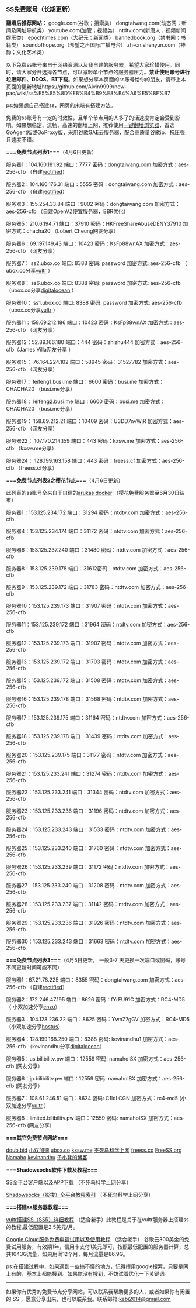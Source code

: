 ### SS免费账号（长期更新）

**翻墙后推荐网站：** google.com(谷歌；搜索类） dongtaiwang.com(动态网；新闻及网址导航类）  youtube.com(油管；视频类）  ntdtv.com(新唐人；视频新闻娱乐类）    epochtimes.com（大纪元；新闻类）   bannedbook.org（禁书网；书籍类）   soundofhope.org（希望之声国际广播电台）
    zh-cn.shenyun.com（神韵；文化艺术类）

以下免费ss账号来自于网络资源以及我自建的服务器，希望大家珍惜使用。同时，请大家分开选择各节点，可以减轻单个节点的服务器压力。**禁止使用账号进行垃圾邮件、DDOS、BT下载**。如果想分享本页面的ss账号给你的朋友，请带上本页面的更新地址https://github.com/Alvin9999/new-pac/wiki/ss%E5%85%8D%E8%B4%B9%E8%B4%A6%E5%8F%B7

ps:如果想自己搭建ss，网页的末端有搭建方法。

免费的ss账号有一定的时效性，且单个节点用的人多了的话速度肯定会受到影响。如果想稳定、流畅、高速的翻墙上网，推荐使用[一键翻墙浏览器](https://github.com/Alvin9999/new-pac/wiki)，首选GoAgent版或GoProxy版，采用谷歌GAE云服务器，配合高质量谷歌ip，抗压强且速度不错。

**===免费节点列表1===**（4月6日更新）

服务器1：104.160.181.92 端口：7777 密码：dongtaiwang.com 加密方式：aes-256-cfb （自建[rectified](https://secure.rectified.net/aff.php?aff=206)）

服务器2：104.160.176.31 端口：5555 密码：dongtaiwang.com 加密方式：aes-256-cfb （自建[rectified](https://secure.rectified.net/aff.php?aff=206)）

服务器3：155.254.33.84  端口：9002 密码：dongtaiwang.com 加密方式：aes-256-cfb   （自建OpenVZ便宜服务器，BBR优化）

服务器5：210.6.194.71  端口：37910 密码：HKFreeShareAbuseDENY37910 加密方式：chacha20   （Lobert Cheung网友分享）

服务器6：69.197.149.43  端口：10423  密码：KsFp88wnAX 加密方式：aes-256-cfb （网友分享）

服务器7： ss2.ubox.co 端口: 8388 密码: password 加密方式: aes-256-cfb （ ubox.co分享[vultr](http://www.vultr.com/?ref=7048874) ）

服务器8： ss6.ubox.co 端口: 8388 密码: password 加密方式: aes-256-cfb （ubox.co分享[digitalocean](https://www.digitalocean.com/) ）

服务器10： ss1.ubox.co  端口: 8388 密码: password 加密方式: aes-256-cfb  （ubox.co分享[vultr](http://www.vultr.com/?ref=7048874) ）

服务器11：158.69.212.186  端口：10423  密码：KsFp88wnAX 加密方式：aes-256-cfb （网友分享）

服务器12：52.89.166.180  端口：444  密码：zhizhu444 加密方式：aes-256-cfb（James Villa网友分享 ）

服务器15： 76.164.224.102 端口：58945 密码：31527782 加密方式：aes-256-cfb （网友分享）

服务器17： leifeng1.busi.me 端口：6600 密码：busi.me 加密方式：CHACHA20 （busi.me分享）

服务器18： leifeng2.busi.me 端口：6600 密码：busi.me 加密方式：CHACHA20 （busi.me分享）

服务器19： 158.69.212.21  端口：10409  密码：U3DD7nvWjR 加密方式：aes-256-cfb （网友分享）

服务器22： 107.170.214.159 端口：443 密码：kxsw.me 加密方式：aes-256-cfb （kxsw.me分享）

服务器24： 128.199.163.158 端口：443 密码：freess.cf 加密方式：aes-256-cfb （freess.cf分享）

**===免费节点列表2之樱花节点===**（4月6日更新）

此列表的ss账号全来自于自建的[arukas docker](https://arukas.io/) （樱花免费服务器至6月30日结束）

服务器1：153.125.234.172  端口：31294 密码：ntdtv.com 加密方式：aes-256-cfb

服务器4：153.125.234.174  端口：31172 密码：ntdtv.com 加密方式：aes-256-cfb

服务器6：153.125.237.240  端口：31480 密码：ntdtv.com 加密方式：aes-256-cfb

服务器8：153.125.239.178  端口：31612密码：ntdtv.com 加密方式：aes-256-cfb

服务器9：153.125.239.172  端口：31783 密码：ntdtv.com 加密方式：aes-256-cfb

服务器10：153.125.239.173  端口：31907 密码：ntdtv.com 加密方式：aes-256-cfb

服务器11：153.125.239.172  端口：31964 密码：ntdtv.com 加密方式：aes-256-cfb

服务器12：153.125.239.173  端口：31907 密码：ntdtv.com 加密方式：aes-256-cfb

服务器13：153.125.239.172  端口：31703 密码：ntdtv.com 加密方式：aes-256-cfb

服务器15：153.125.239.172  端口：31508 密码：ntdtv.com 加密方式：aes-256-cfb

服务器16：153.125.239.178  端口：31568 密码：ntdtv.com 加密方式：aes-256-cfb

服务器17：153.125.239.175  端口：31164 密码：ntdtv.com 加密方式：aes-256-cfb

服务器18：153.125.239.178  端口：31439 密码：ntdtv.com 加密方式：aes-256-cfb

服务器20：153.125.239.175  端口：31177 密码：ntdtv.com 加密方式：aes-256-cfb

服务器21：153.125.233.241  端口：31274 密码：ntdtv.com 加密方式：aes-256-cfb

服务器22：153.125.233.241  端口：31344 密码：ntdtv.com 加密方式：aes-256-cfb

服务器23：153.125.233.236  端口：31196 密码：ntdtv.com 加密方式：aes-256-cfb

服务器24：153.125.233.243  端口：31533 密码：ntdtv.com 加密方式：aes-256-cfb

服务器25：153.125.233.240  端口：31760 密码：ntdtv.com 加密方式：aes-256-cfb

服务器26：153.125.233.239  端口：31172 密码：ntdtv.com 加密方式：aes-256-cfb

服务器27：153.125.233.240  端口：31208 密码：ntdtv.com 加密方式：aes-256-cfb

服务器28：153.125.233.237  端口：31142 密码：ntdtv.com 加密方式：aes-256-cfb

服务器29：153.125.233.236  端口：31926 密码：ntdtv.com 加密方式：aes-256-cfb

服务器30：153.125.233.243  端口：31663 密码：ntdtv.com 加密方式：aes-256-cfb

**===免费节点列表3===**（4月5日更新， 一般3-7 天更换一次端口或密码，账号不同更新时间可能不同）

服务器1：67.21.78.225  端口：8355 密码：dongtaiwang.com 加密方式：aes-256-cfb （自建[rectified](https://secure.rectified.net/aff.php?aff=206)）

服务器2：172.246.47.195  端口：8626  密码：fYrFU91C 加密方式：RC4-MD5  （ 小双加速分享[enzu](https://enzu.com/)）

服务器3：104.128.236.22  端口：8625  密码：YwnZ7gGV 加密方式：RC4-MD5  （小双加速分享[hostus](https://hostus.us/)）

服务器4：128.199.168.250 端口：8388  密码: kevinandhu1  加密方式：aes-256-cfb （kevinandhu分享[digitalocean](https://www.digitalocean.com/)）

服务器5：us.bilibilitv.pw 端口：12559  密码: namahoISX  加密方式：aes-256-cfb (网友分享）

服务器6：jp.bilibilitv.pw 端口：12559  密码: namahoISX  加密方式：aes-256-cfb (网友分享）

服务器7：108.61.246.51 端口：8624  密码: C1ldLCGN  加密方式：rc4-md5 (小双加速分享[vultr](http://www.vultr.com/?ref=7048874) ）

服务器8：limited.bilibilitv.pw 端口：12559  密码: namahoISX  加密方式：aes-256-cfb (网友分享）


**===其它免费节点网站===**

[doub.bid](https://doub.bid/sszhfx/) 
[小双加速](https://xsjs.yhyhd.org/free-ss)
[ubox.co](https://www.vbox.co/)
[kxsw.me](https://kxsw.me/kxsw/)
[不死鸟科学上网](http://yuweining.cn/leifeng/)
[freess.co](http://freess.co/) 
[FreeSS.org](http://freess.org/)
[Namaho](https://www.namaho.org)
[kevinandhu](http://www.kevinandhu.com/?page_id=14)
[子小耗的博客](https://it2you.xyz/?page_id=445)


**===Shadowsocks软件下载及教程===**

[SS全平台客户端以及APP下载](https://busi.me/archives/173/) （不死鸟科学上网分享）

[Shadowsocks（影梭）全平台教程索引](https://busi.me/archives/32/) （不死鸟科学上网分享）


**===搭建ss服务器教程===**

[vultr搭建SS（SSR）详细教程](https://github.com/Alvin9999/new-pac/wiki/%E8%87%AA%E5%BB%BAss%E6%9C%8D%E5%8A%A1%E5%99%A8%E6%95%99%E7%A8%8B) （适合新手）此教程是关于在vultr服务器上搭建ss的教程,最低配置是2.5美元/月。

[Google Cloud服务免费申请试用以及使用教程](http://51.ruyo.net/p/2144.html) （适合老手）
谷歌云300美金的免费试用服务，有效期1年，信用卡支付1美元即可，按照最低配置的服务器计算，总共1043G流量，如果用满12个月，每月流量是86.9G。

ps:在搭建过程中，如果遇到一些搞不懂的地方，记得擅用google搜索，只要是网上有的，基本上都能搜到。如果你没有搜到，不妨试着优化一下关键词。

***

如果你有优秀的免费节点分享网站，可以联系我帮助更多的人，或者如果你有闲置的 SS ，愿意分享出来，也可以联系我。联系邮箱:kebi2014@gmail.com 